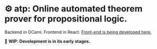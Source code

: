 # ⚙️ atp: Online automated theorem prover for propositional logic. 

Backend in OCaml. Frontend in React.
[Front-end is being developed here.](https://github.com/jinh0/atp-client)

🚧 **WIP: Development is in its early stages.**
